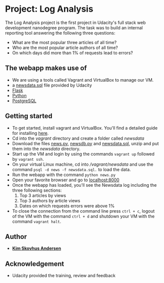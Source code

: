 # Project: Log Analysis

The Log Analysis project is the first project in Udacity's full stack web development nanodegree program. The task was to build an internal reporting tool answering the following three questions:

- What are the most popular three articles of all time?
- Who are the most popular article authors of all time?
- On which days did more than 1% of requests lead to errors?

## The webapp makes use of

- We are using a tools called Vagrant and VirtualBox to manage our VM.
- a [newsdata.sql](https://d17h27t6h515a5.cloudfront.net/topher/2016/August/57b5f748_newsdata/newsdata.zip) file provided by Udacity
- [Flask](https://palletsprojects.com/p/flask/)
- [Python](https://docs.python.org/3/)
- [PostgreSQL](https://www.postgresql.org/)

## Getting started

- To get started, install vagrant and VirtualBox. You'll find a detailed guide for installing [here](https://classroom.udacity.com/nanodegrees/nd004-ent/parts/72d6fe39-3e47-45b4-ac52-9300b146094f/modules/0f94ae26-c39d-4231-924b-b1eb6e06cf41/lessons/5475ecd6-cfdb-4418-85a2-f2583074c08d/concepts/14c72fe3-e3fe-4959-9c4b-467cf5b7c3a0).
- Cd into the _vagrant_ directory and create a folder called _newsdata_
- Download the files [news.py](https://github.com/kimskovhusandersen/newsdata/blob/master/news.py), [newsdb.py](https://github.com/kimskovhusandersen/newsdata/blob/master/newsdb.py) and [newsdata.sql](https://d17h27t6h515a5.cloudfront.net/topher/2016/August/57b5f748_newsdata/newsdata.zip), unzip and put them into the _newsdata_ directory.
- Start up the VM and login by using the commands `vagrant up` followed by `vagrant ssh`.
- On your virtual Linux machine, cd into _/vagrant/newsdata_ and use the command `psql -d news -f newsdata.sql.` to load the data.
- Run the webapp with the command `python news.py`
- Open your favorite browser and go to [localhost:8000](http://localhost:8000/)
- Once the webapp has loaded, you'll see the Newsdata log including the three following sections:
  1. Top 3 articles by views
  2. Top 3 authors by article views
  3. Dates on which requests errors were above 1%
- To close the connection from the command line press `ctrl + c`, logout of the VM with the command `ctrl + d` and shutdown your VM with the command `vagrant halt`.

## Author

- **[Kim Skovhus Andersen](https://github.com/kimskovhusandersen)**

## Acknowledgement

- Udacity provided the training, review and feedback
